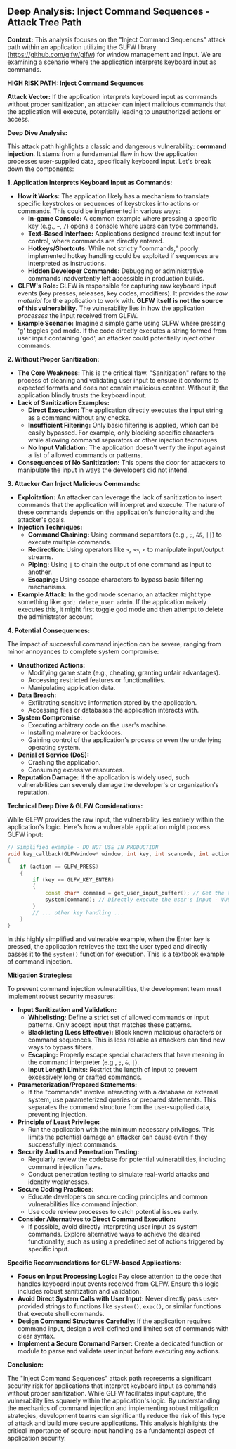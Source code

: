 ## Deep Analysis: Inject Command Sequences - Attack Tree Path

**Context:** This analysis focuses on the "Inject Command Sequences" attack path within an application utilizing the GLFW library (https://github.com/glfw/glfw) for window management and input. We are examining a scenario where the application interprets keyboard input as commands.

**HIGH RISK PATH: Inject Command Sequences**

**Attack Vector:** If the application interprets keyboard input as commands without proper sanitization, an attacker can inject malicious commands that the application will execute, potentially leading to unauthorized actions or access.

**Deep Dive Analysis:**

This attack path highlights a classic and dangerous vulnerability: **command injection**. It stems from a fundamental flaw in how the application processes user-supplied data, specifically keyboard input. Let's break down the components:

**1. Application Interprets Keyboard Input as Commands:**

* **How it Works:** The application likely has a mechanism to translate specific keystrokes or sequences of keystrokes into actions or commands. This could be implemented in various ways:
    * **In-game Console:**  A common example where pressing a specific key (e.g., `~`, `/`) opens a console where users can type commands.
    * **Text-Based Interface:**  Applications designed around text input for control, where commands are directly entered.
    * **Hotkeys/Shortcuts:** While not strictly "commands," poorly implemented hotkey handling could be exploited if sequences are interpreted as instructions.
    * **Hidden Developer Commands:**  Debugging or administrative commands inadvertently left accessible in production builds.
* **GLFW's Role:** GLFW is responsible for capturing raw keyboard input events (key presses, releases, key codes, modifiers). It provides the *raw material* for the application to work with. **GLFW itself is not the source of this vulnerability.** The vulnerability lies in how the application *processes* the input received from GLFW.
* **Example Scenario:** Imagine a simple game using GLFW where pressing 'g' toggles god mode. If the code directly executes a string formed from user input containing 'god', an attacker could potentially inject other commands.

**2. Without Proper Sanitization:**

* **The Core Weakness:** This is the critical flaw. "Sanitization" refers to the process of cleaning and validating user input to ensure it conforms to expected formats and does not contain malicious content. Without it, the application blindly trusts the keyboard input.
* **Lack of Sanitization Examples:**
    * **Direct Execution:** The application directly executes the input string as a command without any checks.
    * **Insufficient Filtering:**  Only basic filtering is applied, which can be easily bypassed. For example, only blocking specific characters while allowing command separators or other injection techniques.
    * **No Input Validation:** The application doesn't verify the input against a list of allowed commands or patterns.
* **Consequences of No Sanitization:** This opens the door for attackers to manipulate the input in ways the developers did not intend.

**3. Attacker Can Inject Malicious Commands:**

* **Exploitation:** An attacker can leverage the lack of sanitization to insert commands that the application will interpret and execute. The nature of these commands depends on the application's functionality and the attacker's goals.
* **Injection Techniques:**
    * **Command Chaining:** Using command separators (e.g., `;`, `&&`, `||`) to execute multiple commands.
    * **Redirection:** Using operators like `>`, `>>`, `<` to manipulate input/output streams.
    * **Piping:** Using `|` to chain the output of one command as input to another.
    * **Escaping:** Using escape characters to bypass basic filtering mechanisms.
* **Example Attack:** In the god mode scenario, an attacker might type something like: `god; delete_user admin`. If the application naively executes this, it might first toggle god mode and then attempt to delete the administrator account.

**4. Potential Consequences:**

The impact of successful command injection can be severe, ranging from minor annoyances to complete system compromise:

* **Unauthorized Actions:**
    * Modifying game state (e.g., cheating, granting unfair advantages).
    * Accessing restricted features or functionalities.
    * Manipulating application data.
* **Data Breach:**
    * Exfiltrating sensitive information stored by the application.
    * Accessing files or databases the application interacts with.
* **System Compromise:**
    * Executing arbitrary code on the user's machine.
    * Installing malware or backdoors.
    * Gaining control of the application's process or even the underlying operating system.
* **Denial of Service (DoS):**
    * Crashing the application.
    * Consuming excessive resources.
* **Reputation Damage:**  If the application is widely used, such vulnerabilities can severely damage the developer's or organization's reputation.

**Technical Deep Dive & GLFW Considerations:**

While GLFW provides the raw input, the vulnerability lies entirely within the application's logic. Here's how a vulnerable application might process GLFW input:

```c++
// Simplified example - DO NOT USE IN PRODUCTION
void key_callback(GLFWwindow* window, int key, int scancode, int action, int mods)
{
    if (action == GLFW_PRESS)
    {
        if (key == GLFW_KEY_ENTER)
        {
            const char* command = get_user_input_buffer(); // Get the text typed by the user
            system(command); // Directly execute the user's input - VULNERABLE!
        }
        // ... other key handling ...
    }
}
```

In this highly simplified and vulnerable example, when the Enter key is pressed, the application retrieves the text the user typed and directly passes it to the `system()` function for execution. This is a textbook example of command injection.

**Mitigation Strategies:**

To prevent command injection vulnerabilities, the development team must implement robust security measures:

* **Input Sanitization and Validation:**
    * **Whitelisting:**  Define a strict set of allowed commands or input patterns. Only accept input that matches these patterns.
    * **Blacklisting (Less Effective):**  Block known malicious characters or command sequences. This is less reliable as attackers can find new ways to bypass filters.
    * **Escaping:**  Properly escape special characters that have meaning in the command interpreter (e.g., `;`, `&`, `|`).
    * **Input Length Limits:** Restrict the length of input to prevent excessively long or crafted commands.
* **Parameterization/Prepared Statements:**
    * If the "commands" involve interacting with a database or external system, use parameterized queries or prepared statements. This separates the command structure from the user-supplied data, preventing injection.
* **Principle of Least Privilege:**
    * Run the application with the minimum necessary privileges. This limits the potential damage an attacker can cause even if they successfully inject commands.
* **Security Audits and Penetration Testing:**
    * Regularly review the codebase for potential vulnerabilities, including command injection flaws.
    * Conduct penetration testing to simulate real-world attacks and identify weaknesses.
* **Secure Coding Practices:**
    * Educate developers on secure coding principles and common vulnerabilities like command injection.
    * Use code review processes to catch potential issues early.
* **Consider Alternatives to Direct Command Execution:**
    * If possible, avoid directly interpreting user input as system commands. Explore alternative ways to achieve the desired functionality, such as using a predefined set of actions triggered by specific input.

**Specific Recommendations for GLFW-based Applications:**

* **Focus on Input Processing Logic:**  Pay close attention to the code that handles keyboard input events received from GLFW. Ensure this logic includes robust sanitization and validation.
* **Avoid Direct System Calls with User Input:**  Never directly pass user-provided strings to functions like `system()`, `exec()`, or similar functions that execute shell commands.
* **Design Command Structures Carefully:** If the application requires command input, design a well-defined and limited set of commands with clear syntax.
* **Implement a Secure Command Parser:** Create a dedicated function or module to parse and validate user input before executing any actions.

**Conclusion:**

The "Inject Command Sequences" attack path represents a significant security risk for applications that interpret keyboard input as commands without proper sanitization. While GLFW facilitates input capture, the vulnerability lies squarely within the application's logic. By understanding the mechanics of command injection and implementing robust mitigation strategies, development teams can significantly reduce the risk of this type of attack and build more secure applications. This analysis highlights the critical importance of secure input handling as a fundamental aspect of application security.

